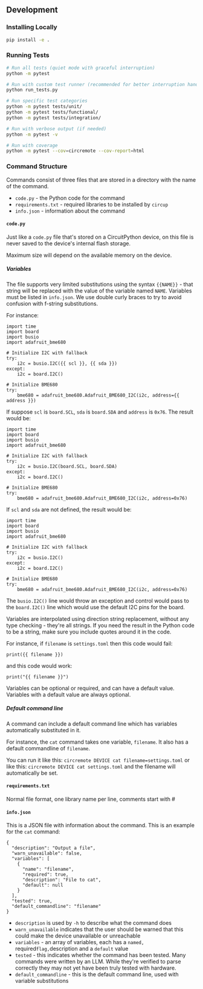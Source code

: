 ## Development

### Installing Locally

```bash
pip install -e .
```

### Running Tests

```bash
# Run all tests (quiet mode with graceful interruption)
python -m pytest

# Run with custom test runner (recommended for better interruption handling)
python run_tests.py

# Run specific test categories
python -m pytest tests/unit/
python -m pytest tests/functional/
python -m pytest tests/integration/

# Run with verbose output (if needed)
python -m pytest -v

# Run with coverage
python -m pytest --cov=circremote --cov-report=html
```

### Command Structure

Commands consist of three files that are stored in a directory with the name of the command.

- `code.py` - the Python code for the command
- `requirements.txt` - required libraries to be installed by `circup`
- `info.json` - information about the command

#### `code.py`

Just like a `code.py` file that's stored on a CircuitPython device, on this file is never saved to the device's internal flash storage.

Maximum size will depend on the available memory on the device.

##### Variables

The file supports very limited substitutions using the syntax `{{NAME}}` - that string will be replaced with the value of the variable named `NAME`. Variables must be listed in `info.json`. We use double curly braces to try to avoid confusion with f-string substitutions.

For instance:
```
import time
import board
import busio
import adafruit_bme680

# Initialize I2C with fallback
try:
    i2c = busio.I2C({{ scl }}, {{ sda }})
except:
    i2c = board.I2C()

# Initialize BME680
try:
    bme680 = adafruit_bme680.Adafruit_BME680_I2C(i2c, address={{ address }})

```

If suppose `scl` is `board.SCL`, `sda` is `board.SDA` and `address` is `0x76`. The result would be:
```
import time
import board
import busio
import adafruit_bme680

# Initialize I2C with fallback
try:
    i2c = busio.I2C(board.SCL, board.SDA)
except:
    i2c = board.I2C()

# Initialize BME680
try:
    bme680 = adafruit_bme680.Adafruit_BME680_I2C(i2c, address=0x76)

```

If `scl` and `sda` are not defined, the result would be:
```
import time
import board
import busio
import adafruit_bme680

# Initialize I2C with fallback
try:
    i2c = busio.I2C()
except:
    i2c = board.I2C()

# Initialize BME680
try:
    bme680 = adafruit_bme680.Adafruit_BME680_I2C(i2c, address=0x76)

```

The `busio.I2C()` line would throw an exception and control would pass to the `board.I2C()` line which would use the default I2C pins for the board.

Variables are interpolated using direction string replacement, without any type checking - they're all strings. If you need the result in the Python code to be a string, make sure you include quotes around it in the code.

For instance, if `filename` is `settings.toml` then this code would fail:
```
print({{ filename }}) 
```
and this code would work:
```
print("{{ filename }}")
```

Variables can be optional or required, and can have a default value. Variables with a default value are always optional.

##### Default command line

A command can include a default command line which has variables automatically substituted in it.

For instance, the `cat` command takes one variable, `filename`. It also has a default commandline of `filename`.

You can run it like this:
`circremote DEVICE cat filename=settings.toml`
or like this:
`circremote DEVICE cat settings.toml`
and the filename will automatically be set.

#### `requirements.txt`

Normal file format, one library name per line, comments start with \#

#### `info.json`

This is a JSON file with information about the command. This is an example for the `cat` command:
```
{
  "description": "Output a file",
  "warn_unavailable": false,
  "variables": [
    {
      "name": "filename",
      "required": true,
      "description": "File to cat",
      "default": null
    }
  ],
  "tested": true,
  "default_commandline": "filename"
}
```

- `description` is used by `-h` to describe what the command does
- `warn_unavailable` indicates that the user should be warned that this could make the device unavailable or unreachable
- `variables` - an array of variables, each has a `named, `required` flag, `description and a `default` value
- `tested` - this indicates whether the command has been tested. Many commands were written by an LLM. While they're verified to parse correctly they may not yet have been truly tested with hardware.
- `default_commandline` - this is the default command line, used with variable substitutions

